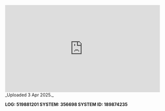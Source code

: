 
<iframe 
  src="https://drive.google.com/file/d/1zigSMBJ4UMqWhBAXzb7-LwngpSP5-3Ki/preview"  
  style="width:100%; aspect-ratio:16/9; border:0;"
  allowfullscreen>
</iframe>
_Uploaded 3 Apr 2025._

**LOG: 519881201
SYSTEM: 356698
SYSTEM ID: 189874235**
